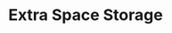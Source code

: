 ---
title: "Extra Space Storage"
url: /fredericksburg/extra-space-storage-patriot-highway/
shop: storage rental
---